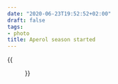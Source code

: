 ```yaml
---
date: "2020-06-23T19:52:52+02:00"
draft: false
tags:
- photo
title: Aperol season started
---
```


{{<figure alt="Aperol season started" src="/images/2020-06-23-Aperol-season-started.jpg" width="1280">}}
